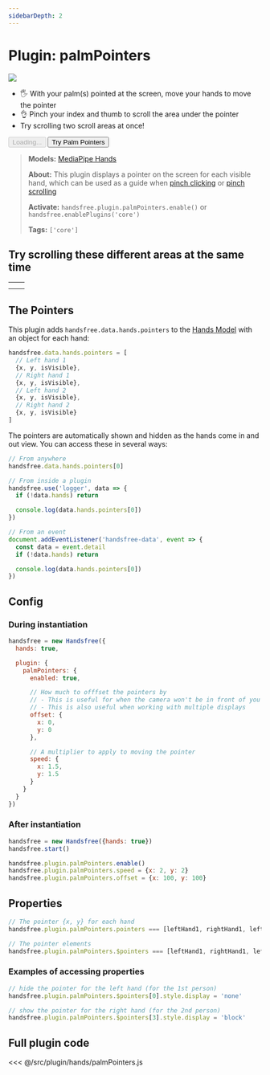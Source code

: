 ```yaml
---
sidebarDepth: 2
---
```

# Plugin: palmPointers

<Window>
  <div class="row">
    <div class="col-6"><img src="https://media4.giphy.com/media/IHcXdVDrnpVnZqwq4z/giphy.gif"></div>
    <div class="col-6">
      <ul>
        <li>🖐 With your palm(s) pointed at the screen, move your hands to move the pointer</li>
        <li>👌 Pinch your index and thumb to scroll the area under the pointer</li>
        <li>Try scrolling two scroll areas at once!</li>
      </ul>
      <HandsfreeToggle class="full-width handsfree-hide-when-started-without-hands" text-off="Try Palm Pointers" text-on="Stop Palm Pointers" :opts="demoOpts" />
      <button class="handsfree-show-when-started-without-hands handsfree-show-when-loading" disabled><Fa-Spinner spin /> Loading...</button>
      <button class="handsfree-show-when-started-without-hands handsfree-hide-when-loading" @click="startDemo"><Fa-Video /> Try Palm Pointers</button>
    </div>
  </div>
</Window>

> **Models:** [MediaPipe Hands](/ref/model/hands/)
>
> **About:** This plugin displays a pointer on the screen for each visible hand, which can be used as a guide when [pinch clicking](/ref/plugin/pinchClick/) or [pinch scrolling](/ref/plugin/pinchScroll/)
>
> **Activate:** `handsfree.plugin.palmPointers.enable()` or `handsfree.enablePlugins('core')`
>
> **Tags:** `['core']`

## Try scrolling these different areas at the same time
<table class="multi-hand-scrollers">
  <tr>
    <td><div><div></div></div></td>
    <td><div><div></div></div></td>
  </tr>
  <tr>
    <td><div><div></div></div></td>
    <td><div><div></div></div></td>
  </tr>
</table>

## The Pointers

This plugin adds `handsfree.data.hands.pointers` to the [Hands Model](/ref/model/hands/) with an object for each hand:

```js
handsfree.data.hands.pointers = [
  // Left hand 1
  {x, y, isVisible},
  // Right hand 1
  {x, y, isVisible},
  // Left hand 2
  {x, y, isVisible},
  // Right hand 2
  {x, y, isVisible}
]
```

The pointers are automatically shown and hidden as the hands come in and out view. You can access these in several ways:

```js
// From anywhere
handsfree.data.hands.pointers[0]

// From inside a plugin
handsfree.use('logger', data => {
  if (!data.hands) return

  console.log(data.hands.pointers[0])
})

// From an event
document.addEventListener('handsfree-data', event => {
  const data = event.detail
  if (!data.hands) return

  console.log(data.hands.pointers[0])
})
```

## Config

### During instantiation

```js
handsfree = new Handsfree({
  hands: true,

  plugin: {
    palmPointers: {
      enabled: true,

      // How much to offfset the pointers by
      // - This is useful for when the camera won't be in front of you
      // - This is also useful when working with multiple displays
      offset: {
        x: 0,
        y: 0
      },

      // A multiplier to apply to moving the pointer
      speed: {
        x: 1.5,
        y: 1.5
      }
    }
  }
})
```

### After instantiation

```js
handsfree = new Handsfree({hands: true})
handsfree.start()

handsfree.plugin.palmPointers.enable()
handsfree.plugin.palmPointers.speed = {x: 2, y: 2}
handsfree.plugin.palmPointers.offset = {x: 100, y: 100}
```

## Properties

```js
// The pointer {x, y} for each hand
handsfree.plugin.palmPointers.pointers === [leftHand1, rightHand1, leftHand2, rightHand2]

// The pointer elements
handsfree.plugin.palmPointers.$pointers === [leftHand1, rightHand1, leftHand2, rightHand2]
```

### Examples of accessing properties

```js
// hide the pointer for the left hand (for the 1st person)
handsfree.plugin.palmPointers.$pointers[0].style.display = 'none'

// show the pointer for the right hand (for the 2nd person)
handsfree.plugin.palmPointers.$pointers[3].style.display = 'block'
```

## Full plugin code

<<< @/src/plugin/hands/palmPointers.js


<!-- Code -->
<script>
export default {
  data () {
    return {
      demoOpts: {
        weboji: false,
        hands: true,
        facemesh: false,
        pose: false,
        holistic: false,
        handpose: false,

        plugin: {
          palmPointers: {enabled: true},
          pinchScroll: {enabled: true}
        }
      }
    }
  },

  methods: {
    /**
     * Start the page with our preset options
     */
    startDemo () {
      this.$root.handsfree.update(this.demoOpts)
    }
  }
}
</script>
